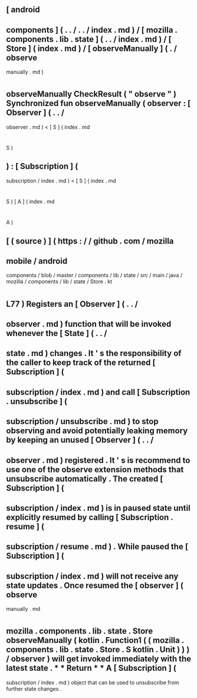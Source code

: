 [
android
-
components
]
(
.
.
/
.
.
/
index
.
md
)
/
[
mozilla
.
components
.
lib
.
state
]
(
.
.
/
index
.
md
)
/
[
Store
]
(
index
.
md
)
/
[
observeManually
]
(
.
/
observe
-
manually
.
md
)
#
observeManually
CheckResult
(
"
observe
"
)
Synchronized
fun
observeManually
(
observer
:
[
Observer
]
(
.
.
/
-
observer
.
md
)
<
[
S
]
(
index
.
md
#
S
)
>
)
:
[
Subscription
]
(
-
subscription
/
index
.
md
)
<
[
S
]
(
index
.
md
#
S
)
[
A
]
(
index
.
md
#
A
)
>
[
(
source
)
]
(
https
:
/
/
github
.
com
/
mozilla
-
mobile
/
android
-
components
/
blob
/
master
/
components
/
lib
/
state
/
src
/
main
/
java
/
mozilla
/
components
/
lib
/
state
/
Store
.
kt
#
L77
)
Registers
an
[
Observer
]
(
.
.
/
-
observer
.
md
)
function
that
will
be
invoked
whenever
the
[
State
]
(
.
.
/
-
state
.
md
)
changes
.
It
'
s
the
responsibility
of
the
caller
to
keep
track
of
the
returned
[
Subscription
]
(
-
subscription
/
index
.
md
)
and
call
[
Subscription
.
unsubscribe
]
(
-
subscription
/
unsubscribe
.
md
)
to
stop
observing
and
avoid
potentially
leaking
memory
by
keeping
an
unused
[
Observer
]
(
.
.
/
-
observer
.
md
)
registered
.
It
'
s
is
recommend
to
use
one
of
the
observe
extension
methods
that
unsubscribe
automatically
.
The
created
[
Subscription
]
(
-
subscription
/
index
.
md
)
is
in
paused
state
until
explicitly
resumed
by
calling
[
Subscription
.
resume
]
(
-
subscription
/
resume
.
md
)
.
While
paused
the
[
Subscription
]
(
-
subscription
/
index
.
md
)
will
not
receive
any
state
updates
.
Once
resumed
the
[
observer
]
(
observe
-
manually
.
md
#
mozilla
.
components
.
lib
.
state
.
Store
observeManually
(
kotlin
.
Function1
(
(
mozilla
.
components
.
lib
.
state
.
Store
.
S
kotlin
.
Unit
)
)
)
/
observer
)
will
get
invoked
immediately
with
the
latest
state
.
*
*
Return
*
*
A
[
Subscription
]
(
-
subscription
/
index
.
md
)
object
that
can
be
used
to
unsubscribe
from
further
state
changes
.
